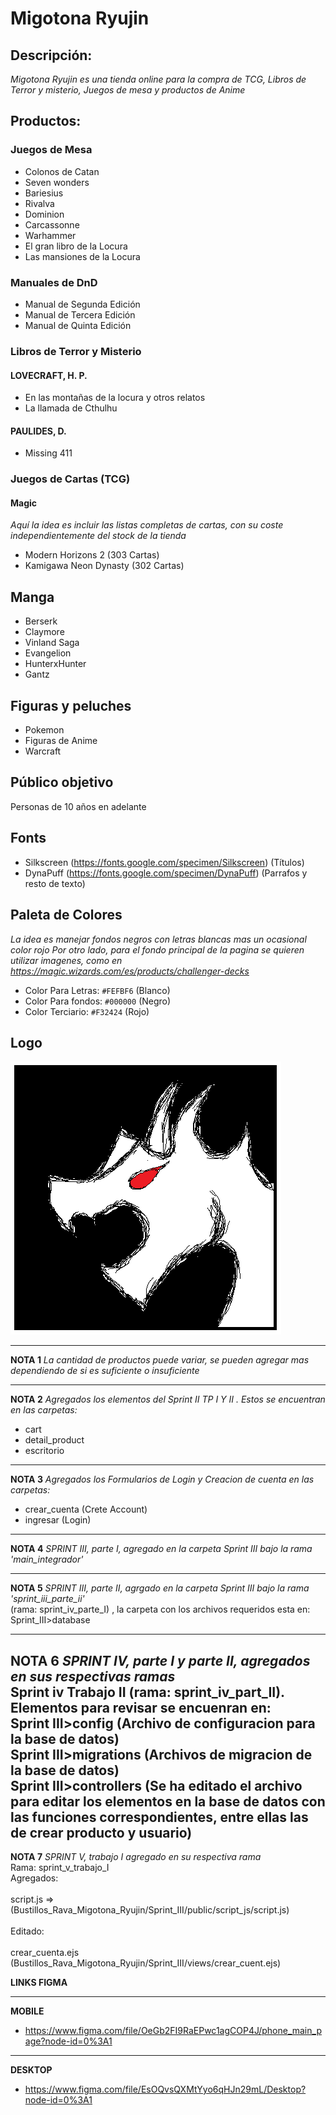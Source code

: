 # Migotona Ryujin

## Descripción:
*Migotona Ryujin es una tienda online para la compra de TCG, Libros de Terror y misterio, Juegos de mesa y productos de Anime*

## Productos:
### Juegos de Mesa
- Colonos de Catan
- Seven wonders
- Bariesius
- Rivalva
- Dominion
- Carcassonne
- Warhammer
- El gran libro de la Locura
- Las mansiones de la Locura

### Manuales de DnD
- Manual de Segunda Edición
- Manual de Tercera Edición
- Manual de Quinta Edición

### Libros de Terror y Misterio
#### LOVECRAFT, H. P.
 - En las montañas de la locura y otros relatos
 - La llamada de Cthulhu

#### PAULIDES, D.
 - Missing 411 

### Juegos de Cartas (TCG)
#### Magic
*Aquí la idea es incluir las listas completas de cartas, con su coste independientemente del stock de la tienda*
- Modern Horizons 2 (303 Cartas)
- Kamigawa Neon Dynasty (302 Cartas)


## Manga
- Berserk 
- Claymore
- Vinland Saga
- Evangelion
- HunterxHunter
- Gantz

## Figuras y peluches
- Pokemon
- Figuras de Anime
- Warcraft

## Público objetivo
Personas de 10 años en adelante

## Fonts
- Silkscreen (https://fonts.google.com/specimen/Silkscreen) (Títulos)
- DynaPuff (https://fonts.google.com/specimen/DynaPuff)  (Parrafos y resto de texto)

## Paleta de Colores
*La idea es manejar fondos negros con letras blancas mas un ocasional color rojo*
*Por otro lado, para el fondo principal de la pagina se quieren utilizar imagenes, como en https://magic.wizards.com/es/products/challenger-decks*

- Color Para Letras: `#FEFBF6` (Blanco)
- Color Para fondos: `#000000` (Negro)
- Color Terciario: `#F32424` (Rojo)

## Logo
![logo](logo.png)

---

**NOTA 1**
*La cantidad de productos puede variar, se pueden agregar mas dependiendo de si es suficiente o insuficiente*

---
**NOTA 2**
*Agregados los elementos del Sprint II TP I Y II . Estos se encuentran en las carpetas:*

- cart
- detail_product
- escritorio

---
**NOTA 3**
*Agregados los Formularios de Login y Creacion de cuenta en las carpetas:*
- crear_cuenta (Crete Account)
- ingresar (Login)
---
**NOTA 4** 
*SPRINT III, parte I, agregado en la carpeta Sprint III bajo la rama 'main_integrador'*

---

**NOTA 5**
*SPRINT III, parte II, agrgado en la carpeta Sprint III bajo la rama 'sprint_iii_parte_ii'*<br />
(rama: sprint_iv_parte_I) , la carpeta con los archivos requeridos esta en: Sprint_III>database

---
**NOTA 6**
*SPRINT IV, parte I y parte II, agregados en sus respectivas ramas* <br />
Sprint iv Trabajo II (rama: sprint_iv_part_II). Elementos para revisar se encuenran en:<br />
Sprint III>config (Archivo de configuracion para la base de datos)<br />
Sprint III>migrations (Archivos de migracion de la base de datos)<br />
Sprint III>controllers (Se ha editado el archivo para editar los elementos en la base de datos con las funciones correspondientes, entre ellas las de crear producto y usuario)
---
**NOTA 7**
*SPRINT V, trabajo I agregado en su respectiva rama*<br />
Rama: sprint_v_trabajo_I<br />
Agregados:<br />
<br />
script.js => (Bustillos_Rava_Migotona_Ryujin/Sprint_III/public/script_js/script.js)<br />
<br />
Editado: <br />
<br />
crear_cuenta.ejs (Bustillos_Rava_Migotona_Ryujin/Sprint_III/views/crear_cuent.ejs)




**LINKS FIGMA**

---
**MOBILE**
- https://www.figma.com/file/OeGb2FI9RaEPwc1agCOP4J/phone_main_page?node-id=0%3A1
---
**DESKTOP**
- https://www.figma.com/file/EsOQvsQXMtYyo6qHJn29mL/Desktop?node-id=0%3A1
